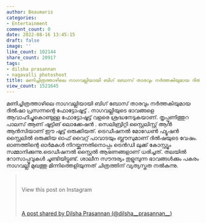 ```yaml
---
author: Beaumaris
categories:
- Entertainment
comment_count: 0
date: 2022-08-16 13:45:15
draft: false
image: ''
like_count: 102144
share_count: 20917
tags:
- dilsha prasannan
- nagavalli photoshoot
title: മണിച്ചിത്രത്താഴിലെ നാഗവല്ലിയായി ബിഗ് ബോസ് താരവും നർത്തകിയുമായ ദിൽഷാ പ്രസന്നൻ
view_count: 1521645
---
```


മണിച്ചിത്രത്താഴിലെ നാഗവല്ലിയായി ബിഗ് ബോസ് താരവും നർത്തകിയുമായ ദിൽഷാ പ്രസന്നന്റെ ഫോട്ടോഷൂട്ട് . നാഗവല്ലിയുടെ ഭാവങ്ങളെ ആവാഹിച്ചുകൊണ്ടുള്ള ഫോട്ടോഷൂട്ട് വളരെ ശ്രദ്ധനേടുകയാണ്. തൃപ്പൂണിത്തുറ പാലസ് ആണ് ഷൂട്ടിങ് ലൊക്കേഷൻ . സെലിബ്രിറ്റി സ്റ്റൈലിസ്റ്റ് ആൻ ആൻസിയാണ് ഈ ഷൂട്ട് ഒരുക്കിയത്. ട്രെഡീഷനൽ മോഡേണ്‍ ഫ്യൂഷൻ സ്റ്റൈലിൽ ഒരുക്കിയ ഓഫ് വൈറ്റ് പാവാടയും ബ്ലൗസുമാണ് ദിൽഷയുടെ വേഷം. ഓണത്തിന്റെ ഓർമകൾ നിറയ്ക്കുന്നതിനൊപ്പം ട്രെൻഡി ലുക്ക് കോസ്റ്റ്യൂം സമ്മാനിക്കുന്നു.ട്രെഡീഷനൽ സ്റ്റൈൽ ആഭണങ്ങളാണ് ധരിച്ചത്. തലയിൽ റോസാപ്പൂവുകൾ ചൂണ്ടിയിട്ടുണ്ട്. ശാലീന സൗന്ദര്യം തുളുമ്പുന്ന ഭാവങ്ങൾക്കും പകരം നാഗവല്ലി മുഖത്തു മിന്നിത്തെളിയുന്നത് ചിത്രത്തിന് വ്യത്യസ്തത നൽകുന്നു. 

> &nbsp; 
> 
> View this post on Instagram
> 
> &nbsp; 
> 
> [A post shared by Dilsha Prasannan (@dilsha__prasannan__)](https://www.instagram.com/reel/ChUlu0QA1Zt/?utm_source=ig_embed&utm_campaign=loading)